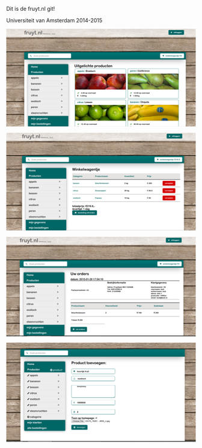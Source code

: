 Dit is de fruyt.nl git!

Universiteit van Amsterdam 2014-2015

![Alt text](screenshots/homepage.png "HomePage")

![Alt text](screenshots/winkelwagen.png "Winkelwagen")

![Alt text](screenshots/factuur.png "Factuur pagina")

![Alt text](screenshots/addminproducttoevoegen.png "Admin product toevoegen")
